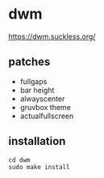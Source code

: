 # dwm
https://dwm.suckless.org/

## patches
- fullgaps
- bar height
- alwayscenter
- gruvbox theme
- actualfullscreen

## installation
```git clone https://github.com/ozpv/dwm.git
cd dwm
sudo make install
```
